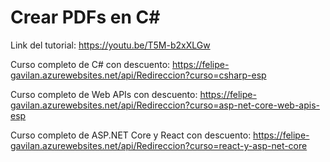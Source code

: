 # Crear PDFs en C#

Link del tutorial: https://youtu.be/T5M-b2xXLGw

Curso completo de C# con descuento: https://felipe-gavilan.azurewebsites.net/api/Redireccion?curso=csharp-esp

Curso completo de Web APIs con descuento: https://felipe-gavilan.azurewebsites.net/api/Redireccion?curso=asp-net-core-web-apis-esp

Curso completo de ASP.NET Core y React con descuento: https://felipe-gavilan.azurewebsites.net/api/Redireccion?curso=react-y-asp-net-core
